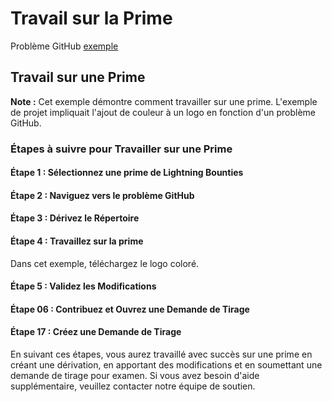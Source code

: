# Travail sur la Prime

Problème GitHub [exemple](https://github.com/MIT-Bitcoin-2024/experiments-1/issues/26)

## Travail sur une Prime

**Note :** Cet exemple démontre comment travailler sur une prime. L'exemple de projet impliquait l'ajout de couleur à un logo en fonction d'un problème GitHub.

### Étapes à suivre pour Travailler sur une Prime

#### Étape 1 : Sélectionnez une prime de Lightning Bounties

#### Étape 2 : Naviguez vers le problème GitHub

#### Étape 3 : Dérivez le Répertoire

#### Étape 4 : Travaillez sur la prime

Dans cet exemple, téléchargez le logo coloré.

#### Étape 5 : Validez les Modifications

#### Étape 06 : Contribuez et Ouvrez une Demande de Tirage

#### Étape 17 : Créez une Demande de Tirage

En suivant ces étapes, vous aurez travaillé avec succès sur une prime en créant une dérivation, en apportant des modifications et en soumettant une demande de tirage pour examen. Si vous avez besoin d'aide supplémentaire, veuillez contacter notre équipe de soutien.
